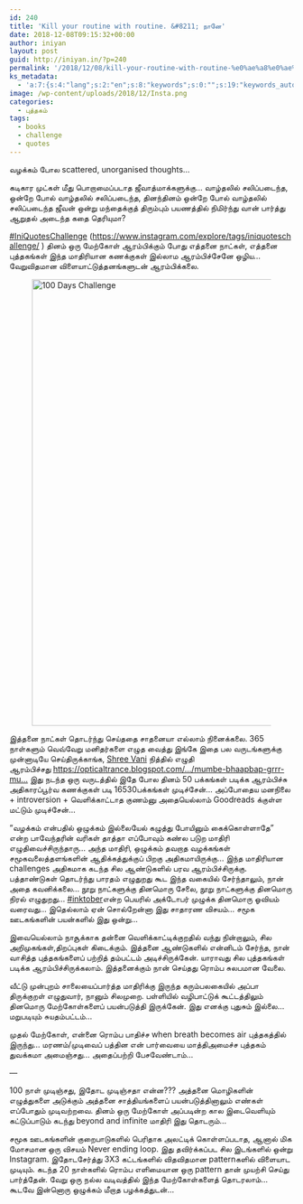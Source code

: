 ```yaml
---
id: 240
title: 'Kill your routine with routine. &#8211; நானே'
date: 2018-12-08T09:15:32+00:00
author: iniyan
layout: post
guid: http://iniyan.in/?p=240
permalink: '/2018/12/08/kill-your-routine-with-routine-%e0%ae%a8%e0%ae%be%e0%ae%a9%e0%af%87/'
ks_metadata:
  - 'a:7:{s:4:"lang";s:2:"en";s:8:"keywords";s:0:"";s:19:"keywords_autoupdate";i:1;s:11:"description";s:0:"";s:22:"description_autoupdate";i:1;s:5:"title";s:0:"";s:6:"robots";s:12:"index,follow";}'
image: /wp-content/uploads/2018/12/Insta.png
categories:
  - புத்தகம்
tags:
  - books
  - challenge
  - quotes
---
```

வழக்கம் போல scattered, unorganised thoughts&#8230;

கடிகார முட்கள் மீது பொறாமைப்படாத ஜீவாத்மாக்களுக்கு&#8230; வாழ்தலில் சலிப்படைந்த, ஒன்றே போல் வாழ்தலில் சலிப்படைந்த, தினந்தினம் ஒன்றே போல் வாழ்தலில் சலிப்படைந்த ஜீவன் ஒன்று மந்தைக்குத் திரும்பும் பயணத்தில் நிமிர்ந்து வான் பார்த்து ஆறுதல் அடைந்த கதை தெரியுமா?

<p class="has-large-font-size">
  <a href="https://www.facebook.com/hashtag/iniquoteschallenge?source=feed_text&epa=HASHTAG">#IniQuotesChallenge</a>&nbsp;(<a href="https://www.instagram.com/explore/tags/iniquoteschallenge/?fbclid=IwAR2XyfnzaI0_NCJvBm1Qhyo7gFP7_hPMEAn6NcXYU3VTTfOZlOwciFUZ2Rc" target="_blank" rel="noreferrer noopener">https://www.instagram.com/explore/tags/iniquoteschallenge/</a>&nbsp;) தினம் ஒரு மேற்கோள் ஆரம்பிக்கும் போது எத்தனை நாட்கள், எத்தனை புத்தகங்கள் இந்த மாதிரியான கணக்குகள் இல்லாம ஆரம்பிச்சேனே ஒழிய&#8230; வேறுவிதமான விளையாட்டுத்தனங்களுடன் ஆரம்பிக்கலை.
</p><figure class="wp-block-image is-resized">

<img src="http://localhost:8888/wordpress/wp-content/uploads/2018/12/Insta.png" alt="100 Days Challenge" class="wp-image-241" width="796" height="791" srcset="http://localhost:8888/wordpress/wp-content/uploads/2018/12/Insta.png 796w, http://localhost:8888/wordpress/wp-content/uploads/2018/12/Insta-150x150.png 150w, http://localhost:8888/wordpress/wp-content/uploads/2018/12/Insta-300x298.png 300w, http://localhost:8888/wordpress/wp-content/uploads/2018/12/Insta-768x763.png 768w" sizes="(max-width: 796px) 100vw, 796px" /> </figure> 

இத்தனை நாட்கள் தொடர்ந்து செய்ததை சாதனையா எல்லாம் நினைக்கலை‌. 365 நாள்களும் வெவ்வேறு மனிதர்களை எழுத வைத்து இங்கே இதை பல வருடங்களுக்கு முன்னாடியே செய்திருக்காங்க,&nbsp;[Shree Vani](https://www.facebook.com/shree.mallai?__tn__=%2CdK-R-R&eid=ARAl2utQlhTyAF6KFRwYDPHPwRZfb6SHvcxTRIbBcyZog4bw10nDXSqyD-OJ_BcXwNIKEbPrMSp5OZ5a&fref=mentions)&nbsp;நித்தில் எழுதி ஆரம்பிச்சது&nbsp;<a href="https://opticaltrance.blogspot.com/2013/07/mumbe-bhaapbap-grrr-mumumum-unnggggu.html?fbclid=IwAR10cNlsPAacejlrJt2C5iNMIROLgyd5W0Q-3mdDI3ShaURq3d9Rc6KSIkw" target="_blank" rel="noreferrer noopener">https://opticaltrance.blogspot.com/…/mumbe-bhaapbap-grrr-mu…</a>&nbsp;இது நடந்த ஒரு வருடத்தில் இதே போல தினம் 50 பக்கங்கள் படிக்க ஆரம்பிச்சு அதிகாரப்பூர்வ கணக்குகள் படி 16530பக்கங்கள் முடிச்சேன்&#8230; அப்போதைய மனநிலை + introversion + வெளிக்காட்டாத குணம்னு அதையெல்லாம் Goodreads க்குள்ள மட்டும் முடிச்சேன்&#8230;

&#8220;வழக்கம் என்பதில் ஒழுக்கம் இல்லையேல் கழுத்து போயினும் கைக்கொள்ளாதே&#8221; என்ற பாவேந்தரின் வரிகள் தாத்தா எப்போவும் கண்ல படுற மாதிரி எழுதிவைச்சிருந்தாரு&#8230; அந்த மாதிரி, ஒழுக்கம் தவறாத வழக்கங்கள் சமூகவலைத்தளங்களின் ஆதிக்கத்துக்குப் பிறகு அதிகமாயிருக்கு&#8230; இந்த மாதிரியான challenges அதிகமாக கடந்த சில ஆண்டுகளில் பரவ ஆரம்பிச்சிருக்கு. பத்தாண்டுகள் தொடர்ந்து பாரதம் எழுதுறது கூட இந்த வகையில் சேர்ந்தாலும், நான் அதை கவனிக்கலை&#8230; நூறு நாட்களுக்கு தினமொரு சேலை, நூறு நாட்களுக்கு தினமொரு நிரல் எழுதுறது&#8230;&nbsp;[#inktober](https://www.facebook.com/hashtag/inktober?source=feed_text&epa=HASHTAG)என்ற பெயரில் அக்டோபர் முழுக்க தினமொரு ஓவியம் வரைவது&#8230; இதெல்லாம் ஏன் சொல்றேன்னா இது சாதாரண விசயம்&#8230; சமூக ஊடகங்களின் பயன்களில் இது ஒன்று&#8230;

இவையெல்லாம் நாசூக்காக தன்னை வெளிக்காட்டிக்குறதில் வந்து நின்றாலும், சில அறிமுகங்கள்,திறப்புகள் கிடைக்கும். இத்தனை ஆண்டுகளில் என்னிடம் சேர்ந்த, நான் வாசித்த புத்தகங்களைப் பற்றித் தம்பட்டம் அடிச்சிருக்கேன். யாராவது சில புத்தகங்கள் படிக்க ஆரம்பிச்சிருக்கலாம். இத்தனைக்கும் நான் செய்தது ரொம்ப சுலபமான வேலை.

வீட்டு முன்புறம் சாலையைப்பார்த்த மாதிரிக்கு இருந்த கரும்பலகையில் அப்பா திருக்குறள் எழுதுவார், நானும் சிலமுறை. பள்ளியில் வழிபாட்டுக் கூட்டத்திலும் தினமொரு மேற்கோள்களைப் பயன்படுத்தி இருக்கேன். இது எனக்கு புதுசும் இல்லை&#8230; மறுபடியும் சுயதம்பட்டம்&#8230;

முதல் மேற்கோள், என்னை ரொம்ப பாதிச்ச when breath becomes air புத்தகத்தில் இருந்து&#8230; மரணம்/முடிவைப் பத்தின என் பார்வையை மாத்தி‌அமைச்ச புத்தகம் துவக்கமா அமைஞ்சது&#8230; அதைப்பற்றி பேசவேண்டாம்&#8230;

&#8212;

100 நாள் முடிஞ்சது, இதோட முடிஞ்சதா என்ன??? அத்தனை மொழிகளின் எழுத்துகளை அடுக்கும் அத்தனை சாத்தியங்களைப் பயன்படுத்தினாலும் எண்கள் எப்போதும் முடிவற்றவை. தினம் ஒரு மேற்கோள் அப்படின்ற கால இடைவெளியும் கட்டுப்பாடும் கடந்து beyond and infinite மாதிரி இது தொடரும்&#8230;

சமூக ஊடகங்களின் குறைபாடுகளில் பெரிதாக அலட்டிக் கொள்ளப்படாத, ஆனால் மிக மோசமான ஒரு விசயம் Never ending loop. இது தவிர்க்கப்பட சில இடங்களில் ஒன்று Instagram. இதோட‌சேர்த்து 3X3 கட்டங்களில் விதவிதமான pattern‌களில் விளையாட‌ முடியும். கடந்த 20 நாள்களில் ரொம்ப எளிமையான ஒரு pattern தான் முயற்சி செய்து பார்த்தேன். வேறு ஒரு நல்ல வடிவத்தில் இந்த ‌மேற்கோள்களைத் தொடரலாம்&#8230; கூடவே இன்னொரு ஒழுக்கம் மீறாத பழக்கத்துடன்&#8230;